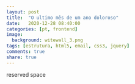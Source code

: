 ```yaml
---
layout: post
title:  "O ultimo mês de um ano doloroso"
date:   2020-12-28 08:40:00
categories: [pt, frontend]
image:
  background: witewall_3.png
tags: [estrutura, html5, email, css3, jquery]
comments: true
share: true
---
```

reserved space